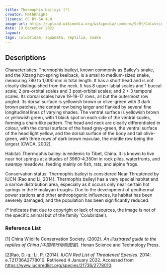 ```yaml
---
title: Thermophis baileyi (*)
creator: MathKnight
licence: CC BY-SA 4.0
image-url: https://upload.wikimedia.org/wikipedia/commons/9/9f/Colubridae-01.jpg
date: 19 December 2021
layout: 
tags: colubridae, squamata, reptilia, snake
---
```

## Descriptions

Characteristics: Thermophis baileyi, known commonly as Bailey's snake, and the Xizang hot-spring keelback, is a small to medium-sized snake, measuring 780 to 1,000 mm in total length. It has a short head and is not clearly distinguished from the neck. It has 8 upper labial scales and 1 buccal scale; 2 pre-orbital scales and 3 post-orbital scales; and 2 + 3 temporal scales. Its dorsal scales have 19-19-17 rows, all but the outermost row angled. Its dorsal surface is yellowish brown or olive-green with 3 dark brown patches, the central row being larger and flanked by several fine longitudinal lines of varying shades. The ventral surface is yellowish brown or yellowish green, with 1 black spot on each side of the ventral scales, forming a chain-like pattern. The head and neck are clearly differentiated in colour, with the dorsal surface of the head grey-green, the ventral surface of the head light yellow, and the dorsal surface of the body and tail olive-green, with three rows of dark brown maculae, the middle row being the largest (CWCA, 2002). 

Habitat: Thermophis baileyi is endemic to Tibet, China. It is known to live near hot springs at altitudes of 3960-4,350m in rock piles, waterfronts, and swampy meadows, feeding mainly on fish, rats, and alpine frogs. 

Conservation status: Thermophis baileyi is considered Near Threatened by IUCN (Rao and Li, 2014). Thermophis baileyi has a very special habitat and a narrow distribution area, especially as it occurs only near certain hot springs in the Himalayan troughs. Due to the development of geothermal power stations and other anthropogenic influences, its habitat has been severely damaged, and the population has been significantly reduced.

(* indicates that due to copyright or lack of resources, the image is not of the specific animal but of the family 'Colubridae').


### Reference List
[1] China Wildlife Conservation Society. (2002). _An illustrated guide to the reptiles of China [中国爬行动物图鉴]_. Henan Science and Technology Press.

[2]Rao, D.-q.; Li, P. (2014). _IUCN Red List of Threatened Species_. 2014: e.T21736A2778010. Retrieved 4 January 2022. Accessed from https://www.iucnredlist.org/species/21736/2778010.



